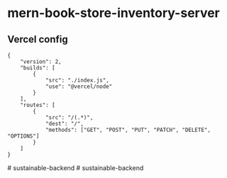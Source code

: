 
# mern-book-store-inventory-server
 
## Vercel config
```
{
    "version": 2,
    "builds": [
        {
            "src": "./index.js",
            "use": "@vercel/node"
        }
    ],
    "routes": [
        {
            "src": "/(.*)",
            "dest": "/",
            "methods": ["GET", "POST", "PUT", "PATCH", "DELETE", "OPTIONS"]
        }
    ]
}
```
#   s u s t a i n a b l e - b a c k e n d  
 #   s u s t a i n a b l e - b a c k e n d  
 